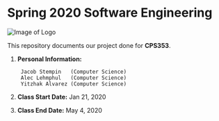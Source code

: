 # Spring 2020 Software Engineering

![Image of Logo](https://www.newpaltz.edu/media/identity/logos/newpaltzlogo.jpg)

This repository documents our project done for **CPS353**.

1. **Personal Information:**

        Jacob Stempin   (Computer Science)
        Alec Lehmphul   (Computer Science)
        Yitzhak Alvarez (Computer Science)
        
2. **Class Start Date:** Jan 21, 2020
3. **Class End Date:** May 4, 2020
